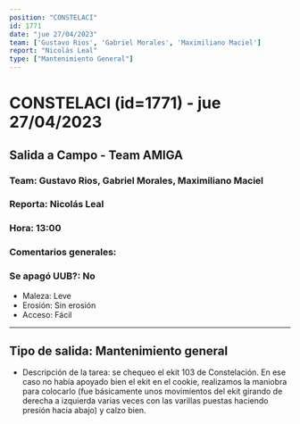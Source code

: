 ```yaml
---
position: "CONSTELACI"
id: 1771
date: "jue 27/04/2023"
team: ['Gustavo Rios', 'Gabriel Morales', 'Maximiliano Maciel']
report: "Nicolás Leal"
type: ["Mantenimiento General"]
---
```


# CONSTELACI (id=1771) - jue 27/04/2023
## Salida a Campo - Team AMIGA
### Team: Gustavo Rios, Gabriel Morales, Maximiliano Maciel
### Reporta: Nicolás Leal
### Hora: 13:00
### Comentarios generales: 
### Se apagó UUB?: No 
- Maleza: Leve
- Erosión: Sin erosión
- Acceso: Fácil
---------
## Tipo de salida: Mantenimiento general
   - Descripción de la tarea: se chequeo el ekit 103 de Constelación. En ese caso no había apoyado bien el ekit en el cookie, realizamos la maniobra para colocarlo (fue básicamente unos movimientos del ekit girando de derecha a izquierda varias veces con las varillas puestas haciendo presión hacia abajo) y calzo bien.
